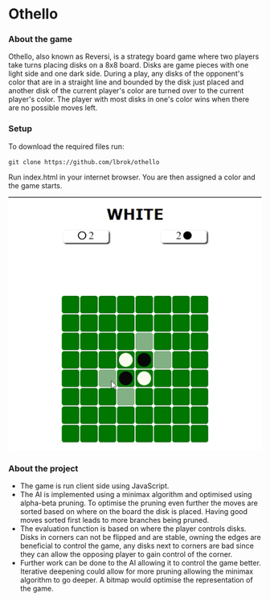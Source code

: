 # Othello

### About the game
Othello, also known as Reversi, is a strategy board game where two players take turns placing disks on a 8x8 board. Disks are game pieces with one light side and one dark side. During a play, any disks of the opponent's color that are in a straight line and bounded by the disk just placed and another disk of the current player's color are turned over to the current player's color. The player with most disks in one's color wins when there are no possible moves left.

### Setup
To download the required files run:
```
git clone https://github.com/lbrok/othello
```
Run index.html in your internet browser. You are then assigned a color and the game starts.

![](https://github.com/lbrok/othello/blob/main/Othello-gif.gif)

### About the project
- The game is run client side using JavaScript.
- The AI is implemented using a minimax algorithm and optimised using alpha-beta pruning. To optimise the pruning even further the moves are sorted based on where on the board the disk is placed. Having good moves sorted first leads to more branches being pruned.
- The evaluation function is based on where the player controls disks. Disks in corners can not be flipped and are stable, owning the edges are beneficial to control the game, any disks next to corners are bad since they can allow the opposing player to gain control of the corner.
- Further work can be done to the AI allowing it to control the game better. Iterative deepening could allow for more pruning allowing the minimax algorithm to go deeper. A bitmap would optimise the representation of the game.
